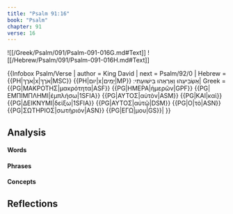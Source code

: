 ```yaml
---
title: "Psalm 91:16"
book: "Psalm"
chapter: 91
verse: 16
---
```

![[/Greek/Psalm/091/Psalm-091-016G.md#Text]]
![[/Hebrew/Psalm/091/Psalm-091-016H.md#Text]]

{{Infobox Psalm/Verse |
  author = King David |
  next = Psalm/92/0 |
  Hebrew = {{PH|אֹרֶךְ|x|אֹרֶךְ|MSC}} {{PH|יום|x|יָמִים|MP}}
אַשְׂבִּיעֵהוּ
וְאַרְאֵהוּ
בִּישׁוּעָתִי
׃|
  Greek = {{PG|ΜΑΚΡΟΤΗΣ|μακρότητα|ASF}} {{PG|ΗΜΕΡΑ|ἡμερῶν|GPF}} {{PG|ΕΜΠΙΜΠΛΗΜΙ|ἐμπλήσω|1SFIA}} {{PG|ΑΥΤΟΣ|αὐτὸν|ASM}} {{PG|ΚΑΙ|καὶ}} {{PG|ΔΕΙΚΝΥΜΙ|δείξω|1SFIA}} {{PG|ΑΥΤΟΣ|αὐτῷ|DSM}} {{PG|Ο|τὸ|ASN}} {{PG|ΣΩΤΗΡΙΟΣ|σωτήριόν|ASN}} {{PG|ΕΓΩ|μου|GS}}|
}}

## Analysis

#### Words

#### Phrases

#### Concepts

## Reflections
